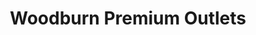 ---
title: "Woodburn Premium Outlets"
url: /woodburn/woodburn-premium-outlets/
shop: Einkaufszentrum
---